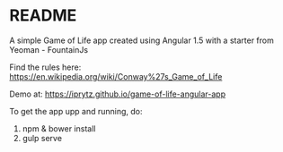 # README #

A simple Game of Life app created using Angular 1.5 with a starter from Yeoman - FountainJs


Find the rules here: https://en.wikipedia.org/wiki/Conway%27s_Game_of_Life

Demo at: https://iprytz.github.io/game-of-life-angular-app

To get the app upp and running, do:
1. npm & bower install
2. gulp serve
